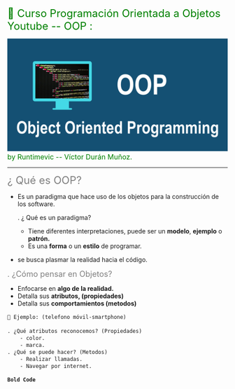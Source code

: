 <span style="color:green"><font size="5">
📖 Curso Programación Orientada a Objetos Youtube -- OOP :
</font></span>

![OOP_Titulo](./imagenes/oop.png)
<span style="color:green"><font size="3">
by Runtimevic -- Víctor Durán Muñoz.
</font></span>
***
<span style="color:grey"><font size="5">
¿ Qué es OOP?
</font></span>

- Es un paradigma que hace uso de los objetos para la construcción de los software. 

    . ¿ Qué es un paradigma?
    - Tiene diferentes interpretaciones, puede ser un **modelo**, **ejemplo** o **patrón.**
    - Es una **forma** o un **estilo** de programar.
- se busca plasmar la realidad hacia el código.

<span style="color:grey"><font size="4">
. ¿Cómo pensar en Objetos?
</font></span>

- Enfocarse en **algo de la realidad.**
- Detalla sus **atributos, (propiedades)**
- Detalla sus **comportamientos (metodos)**

```text
📱 Ejemplo: (telefono móvil-smartphone)

. ¿Qué atributos reconocemos? (Propiedades)
    - color.
    - marca.
. ¿Qué se puede hacer? (Metodos)
    - Realizar llamadas.
    - Navegar por internet. 
```

**`Bold Code`**



